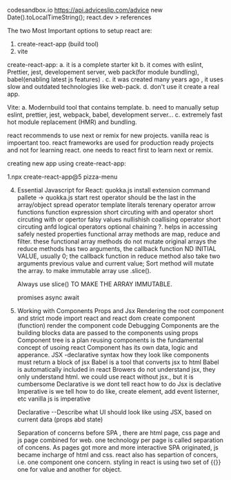 codesandbox.io
https://api.adviceslip.com/advice
new Date().toLocalTimeString();
react.dev > references

The two Most Important options to setup react are:

1. create-react-app (build tool)
2. vite

create-react-app:
a. it is a complete starter kit
b. it comes with eslint, Prettier, jest, developement server, web pack(for module bundling), babel(enabling latest js features) .
c. it was created many years ago , it uses slow and outdated technologies like web-pack.
d. don't use it create a real app.

Vite:
a. Modernbuild tool that contains template.
b. need to manually setup eslint, prettier, jest, webpack, babel, development server...
c. extremely fast hot module replacement (HMR) and bundling.

react recommends to use next or remix for new projects.
vanilla reac is impoertant too.
react frameworks are used for production ready projects and not for learning react.
one needs to react first to learn next or remix.

creating new app using create-react-app:

1.npx create-react-app@5 pizza-menu

4. Essential Javascript for React:
   quokka.js install extension
   command pallete -> quokka.js start
   rest operator should be the last in the array/object
   spread operator
   template literals
   terenary operator
   arrow functions
   function expression
   short circuting with and operator
   short circuting with or opertor
   falsy values
   nullishish coallising operator
   short circuting anfd logical operators
   optional chaining ?. helps in accessing safely nested properties
   functional array methods are map, reduce and filter.
   these functional array methods do not mutate original arrays
   the reduce methods has two arguments, the callback function ND INITIAL VALUE, usually 0;
   the callback function in reduce method also take two arguments previous value and current value;
   Sort method will mutate the array.
   to make immutable array use .slice().

   Always use slice() TO MAKE THE ARRAY IMMUTABLE.

   promises
   async await

5. Working with Components Props and Jsx
   Rendering the root component and strict mode
   import react and react dom
   create component (function)
   render the component
   code Debugging
   Components are the building blocks
   data are passed to the components using props
   Component tree is a plan
   reusing components is the fundamental concept of usoing react
   Component has its own data, logic and apperance.
   JSX -declarative syntax how they look like
   components must return a block of jsx
   Babel is a tool that converts jsx to html
   Babel is automatically included in react
   Browers do not understand jsx, they only understand html.
   we could use react without jsx., but it is cumbersome
   Declarative is we dont tell react how to do
   Jsx is declative
   Imperative is we tell how to do like, create element, add event listerner, etc
   vanilla js is imperative

   Declarative --Describe what UI should look like using JSX, based on current data (props abd state)

   Separation of concerns
   before SPA , there are html page, css page and js page combined for web.
   one technology per page is called separation of concens.
   As pages got more and more interactive SPA originated, js became incharge of html and css.
   react also has separtion of concers, i.e. one component one concern.
   styling in react is using two set of {{}} one for value and another for object.
